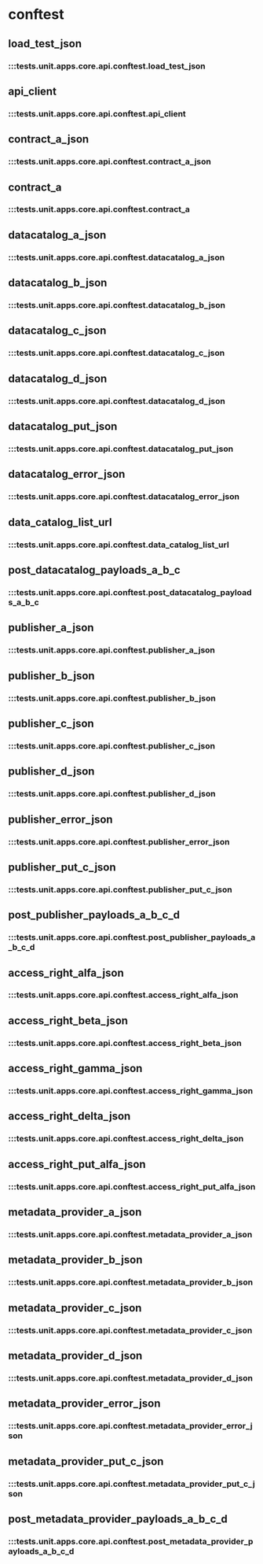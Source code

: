 # conftest

## load_test_json

### :::tests.unit.apps.core.api.conftest.load_test_json

## api_client

### :::tests.unit.apps.core.api.conftest.api_client

## contract_a_json

### :::tests.unit.apps.core.api.conftest.contract_a_json

## contract_a

### :::tests.unit.apps.core.api.conftest.contract_a

## datacatalog_a_json

### :::tests.unit.apps.core.api.conftest.datacatalog_a_json

## datacatalog_b_json

### :::tests.unit.apps.core.api.conftest.datacatalog_b_json

## datacatalog_c_json

### :::tests.unit.apps.core.api.conftest.datacatalog_c_json

## datacatalog_d_json

### :::tests.unit.apps.core.api.conftest.datacatalog_d_json

## datacatalog_put_json

### :::tests.unit.apps.core.api.conftest.datacatalog_put_json

## datacatalog_error_json

### :::tests.unit.apps.core.api.conftest.datacatalog_error_json

## data_catalog_list_url

### :::tests.unit.apps.core.api.conftest.data_catalog_list_url

## post_datacatalog_payloads_a_b_c

### :::tests.unit.apps.core.api.conftest.post_datacatalog_payloads_a_b_c

## publisher_a_json

### :::tests.unit.apps.core.api.conftest.publisher_a_json

## publisher_b_json

### :::tests.unit.apps.core.api.conftest.publisher_b_json

## publisher_c_json

### :::tests.unit.apps.core.api.conftest.publisher_c_json

## publisher_d_json

### :::tests.unit.apps.core.api.conftest.publisher_d_json

## publisher_error_json

### :::tests.unit.apps.core.api.conftest.publisher_error_json

## publisher_put_c_json

### :::tests.unit.apps.core.api.conftest.publisher_put_c_json

## post_publisher_payloads_a_b_c_d

### :::tests.unit.apps.core.api.conftest.post_publisher_payloads_a_b_c_d

## access_right_alfa_json

### :::tests.unit.apps.core.api.conftest.access_right_alfa_json

## access_right_beta_json

### :::tests.unit.apps.core.api.conftest.access_right_beta_json

## access_right_gamma_json

### :::tests.unit.apps.core.api.conftest.access_right_gamma_json

## access_right_delta_json

### :::tests.unit.apps.core.api.conftest.access_right_delta_json

## access_right_put_alfa_json

### :::tests.unit.apps.core.api.conftest.access_right_put_alfa_json

## metadata_provider_a_json

### :::tests.unit.apps.core.api.conftest.metadata_provider_a_json

## metadata_provider_b_json

### :::tests.unit.apps.core.api.conftest.metadata_provider_b_json

## metadata_provider_c_json

### :::tests.unit.apps.core.api.conftest.metadata_provider_c_json

## metadata_provider_d_json

### :::tests.unit.apps.core.api.conftest.metadata_provider_d_json

## metadata_provider_error_json

### :::tests.unit.apps.core.api.conftest.metadata_provider_error_json

## metadata_provider_put_c_json

### :::tests.unit.apps.core.api.conftest.metadata_provider_put_c_json

## post_metadata_provider_payloads_a_b_c_d

### :::tests.unit.apps.core.api.conftest.post_metadata_provider_payloads_a_b_c_d

